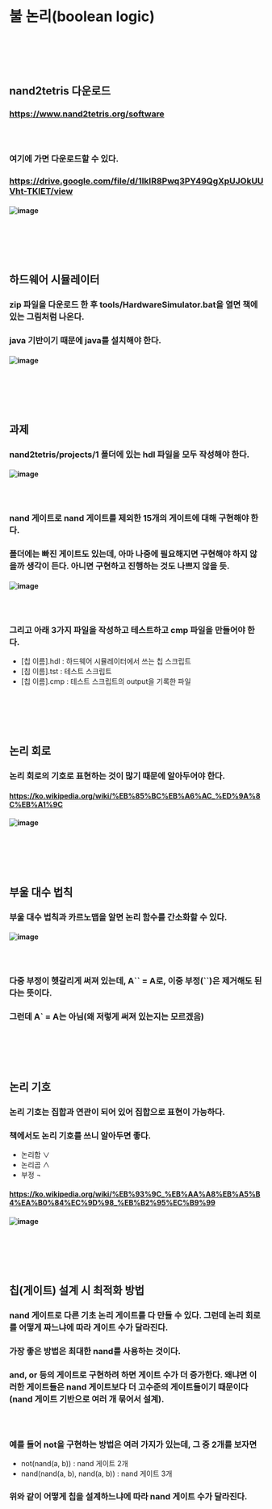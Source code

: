 # 불 논리(boolean logic)
### <br/><br/><br/>

## nand2tetris 다운로드
### https://www.nand2tetris.org/software
### <br/>

### 여기에 가면 다운로드할 수 있다.
### https://drive.google.com/file/d/1IkIR8Pwq3PY49QgXpUJOkUUVht-TKIET/view
#### ![image](https://github.com/user-attachments/assets/d1c1b20a-2528-40e1-b872-36652a084870)
### <br/><br/><br/>

## 하드웨어 시뮬레이터
### zip 파일을 다운로드 한 후 tools/HardwareSimulator.bat을 열면 책에 있는 그림처럼 나온다. 
### java 기반이기 때문에 java를 설치해야 한다.
#### ![image](https://github.com/user-attachments/assets/cbd33d31-aeba-4d3b-a7fc-e967d2d78883)
### <br/><br/><br/>

## 과제
### nand2tetris/projects/1 폴더에 있는 hdl 파일을 모두 작성해야 한다.
#### ![image](https://github.com/user-attachments/assets/7d161bd9-e23f-4ed6-b8d9-1db92bc07b8a)
### <br/>

### nand 게이트로 nand 게이트를 제외한 15개의 게이트에 대해 구현해야 한다. 
### 폴더에는 빠진 게이트도 있는데, 아마 나중에 필요해지면 구현해야 하지 않을까 생각이 든다. 아니면 구현하고 진행하는 것도 나쁘지 않을 듯.
#### ![image](https://github.com/user-attachments/assets/3a14eb60-36a3-43c2-b6b5-b6d808530278)
### <br/>

### 그리고 아래 3가지 파일을 작성하고 테스트하고 cmp 파일을 만들어야 한다.
- \[칩 이름\].hdl : 하드웨어 시뮬레이터에서 쓰는 칩 스크립트
- \[칩 이름\].tst : 테스트 스크립트
- \[칩 이름\].cmp : 테스트 스크립트의 output을 기록한 파일
### <br/><br/><br/>

## 논리 회로
### 논리 회로의 기호로 표현하는 것이 많기 때문에 알아두어야 한다.
#### https://ko.wikipedia.org/wiki/%EB%85%BC%EB%A6%AC_%ED%9A%8C%EB%A1%9C
#### ![image](https://github.com/user-attachments/assets/2900eb7c-a767-469b-ae07-4a24b78fbf94)
### <br/><br/><br/>

## 부울 대수 법칙
### 부울 대수 법칙과 카르노맵을 알면 논리 함수를 간소화할 수 있다.
#### ![image](https://github.com/user-attachments/assets/3a824a6b-e293-4a2a-b097-0db569abbf2a)
### <br/>

### 다중 부정이 헷갈리게 써져 있는데, A\`\` = A로, 이중 부정(\`\`)은 제거해도 된다는 뜻이다.
### 그런데 A` = A는 아님(왜 저렇게 써져 있는지는 모르겠음)
### <br/><br/><br/>

## 논리 기호
### 논리 기호는 집합과 연관이 되어 있어 집합으로 표현이 가능하다.
### 책에서도 논리 기호를 쓰니 알아두면 좋다.
- 논리합 ∨
- 논리곱 ∧
- 부정 ¬
#### https://ko.wikipedia.org/wiki/%EB%93%9C_%EB%AA%A8%EB%A5%B4%EA%B0%84%EC%9D%98_%EB%B2%95%EC%B9%99
#### ![image](https://github.com/user-attachments/assets/1580d017-837b-4699-bea7-ff98984194ff)
### <br/><br/><br/>


## 칩(게이트) 설계 시 최적화 방법
### nand 게이트로 다른 기초 논리 게이트를 다 만들 수 있다. 그런데 논리 회로를 어떻게 짜느냐에 따라 게이트 수가 달라진다. 
### 가장 좋은 방법은 최대한 nand를 사용하는 것이다. 
### and, or 등의 게이트로 구현하려 하면 게이트 수가 더 증가한다. 왜냐면 이러한 게이트들은 nand 게이트보다 더 고수준의 게이트들이기 때문이다(nand 게이트 기반으로 여러 개 묶어서 설계).
### <br/>

### 예를 들어 not을 구현하는 방법은 여러 가지가 있는데, 그 중 2개를 보자면
- not(nand(a, b)) : nand 게이트 2개
- nand(nand(a, b), nand(a, b)) : nand 게이트 3개
### 위와 같이 어떻게 칩을 설계하느냐에 따라 nand 게이트 수가 달라진다.
### <br/><br/><br/>
